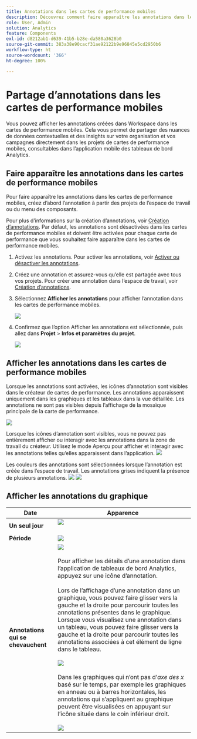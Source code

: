 ```yaml
---
title: Annotations dans les cartes de performance mobiles
description: Découvrez comment faire apparaître les annotations dans les cartes de performance mobiles.
role: User, Admin
solution: Analytics
feature: Components
exl-id: d8212ab1-d639-41b5-b28e-da580a3628b0
source-git-commit: 383a38e90cacf31ae92122b9e96845e5cd2950b6
workflow-type: ht
source-wordcount: '366'
ht-degree: 100%

---
```



# Partage d’annotations dans les cartes de performance mobiles

Vous pouvez afficher les annotations créées dans Workspace dans les cartes de performance mobiles. Cela vous permet de partager des nuances de données contextuelles et des insights sur votre organisation et vos campagnes directement dans les projets de cartes de performance mobiles, consultables dans l’application mobile des tableaux de bord Analytics.

## Faire apparaître les annotations dans les cartes de performance mobiles

Pour faire apparaître les annotations dans les cartes de performance mobiles, créez d’abord l’annotation à partir des projets de l’espace de travail ou du menu des composants.

Pour plus d’informations sur la création d’annotations, voir [Création d’annotations](create-annotations.md). Par défaut, les annotations sont désactivées dans les cartes de performance mobiles et doivent être activées pour chaque carte de performance que vous souhaitez faire apparaître dans les cartes de performance mobiles.

1. Activez les annotations. Pour activer les annotations, voir [Activer ou désactiver les annotations](overview.md#annotations-on-off).

1. Créez une annotation et assurez-vous qu’elle est partagée avec tous vos projets. Pour créer une annotation dans l’espace de travail, voir [Création d’annotations](create-annotations.md).

1. Sélectionnez **Afficher les annotations** pour afficher l’annotation dans les cartes de performance mobiles.

   ![](assets/show-annotations.png)

1. Confirmez que l’option Afficher les annotations est sélectionnée, puis allez dans **Projet** > **Infos et paramètres du projet**.

   ![](assets/project-info-settings.png)

## Afficher les annotations dans les cartes de performance mobiles

Lorsque les annotations sont activées, les icônes d’annotation sont visibles dans le créateur de cartes de performance. Les annotations apparaissent uniquement dans les graphiques et les tableaux dans la vue détaillée. Les annotations ne sont pas visibles depuis l’affichage de la mosaïque principale de la carte de performance.

![](assets/view-annotations.png)

Lorsque les icônes d’annotation sont visibles, vous ne pouvez pas entièrement afficher ou interagir avec les annotations dans la zone de travail du créateur. Utilisez le mode Aperçu pour afficher et interagir avec les annotations telles qu’elles apparaissent dans l’application. ![](assets/preview-icon.png)

Les couleurs des annotations sont sélectionnées lorsque l’annotation est créée dans l’espace de travail. Les annotations grises indiquent la présence de plusieurs annotations. ![](assets/gray-annotations1.png) ![](assets/gray-annotations2.png)

## Afficher les annotations du graphique

| Date | Apparence |
| --- | --- |
| **Un seul jour** | ![](assets/single-day-mobile-annotations.png)<br></br> |
| **Période** | ![](assets/date-range.png) |
| **Annotations qui se chevauchent** | ![](assets/overlapping-annotations.png)<br></br>Pour afficher les détails d’une annotation dans l’application de tableaux de bord Analytics, appuyez sur une icône d’annotation. <br></br>Lors de l’affichage d’une annotation dans un graphique, vous pouvez faire glisser vers la gauche et la droite pour parcourir toutes les annotations présentes dans le graphique. Lorsque vous visualisez une annotation dans un tableau, vous pouvez faire glisser vers la gauche et la droite pour parcourir toutes les annotations associées à cet élément de ligne dans le tableau. <br></br>![](assets/swipe-multiple-annotations.png) <br></br>Dans les graphiques qui n’ont pas d’*axe des x* basé sur le temps, par exemple les graphiques en anneau ou à barres horizontales, les annotations qui s’appliquent au graphique peuvent être visualisées en appuyant sur l’icône située dans le coin inférieur droit.<br></br> ![](assets/charts-without-timebase.png) |
